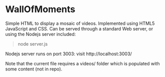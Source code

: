 # WallOfMoments
Simple HTML to display a mosaic of videos.
Implemented using HTML5 JavaScript and CSS.
Can be served through a standard Web server, or using the Nodejs server included:
> node server.js

Nodejs server runs on port 3003: visit http://localhost:3003/

Note that the current file requires a videos/ folder which is populated with
some content (not in repo).
